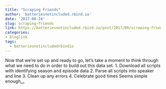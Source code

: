 ```yaml
---
title: "Scraping Friends"
author: 'batteriesnotincluded.rbind.io'
date: '2017-08-24'
slug: scraping-friends
link: https://batteriesnotincluded.rbind.io/post/2017/08/scraping-friends/
categories:
- bloglink
tags:
  - batteriesnotincludedrbindio
---
```


Now that we’re set up and ready to go, let’s take a moment to think through what we need to do in order to build out this data set. 1. Download all scripts with identifying season and episode data 2. Parse all scripts into speaker and line 3. Clean up any errors 4. Celebrate good times Seems simple enough[... <i class="fas fa-external-link-alt"></i>](https://batteriesnotincluded.rbind.io/post/2017/08/scraping-friends/)

